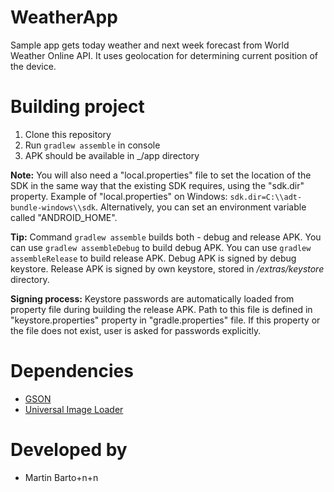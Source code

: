 WeatherApp
=======

Sample app gets today weather and next week forecast from World Weather Online API. It uses geolocation for determining current position of the device.

Building project
================

1. Clone this repository
2. Run `gradlew assemble` in console
3. APK should be available in _/app directory

**Note:** You will also need a "local.properties" file to set the location of the SDK in the same way that the existing SDK requires, using the "sdk.dir" property. Example of "local.properties" on Windows: `sdk.dir=C:\\adt-bundle-windows\\sdk`. Alternatively, you can set an environment variable called "ANDROID\_HOME".

**Tip:** Command `gradlew assemble` builds both - debug and release APK. You can use `gradlew assembleDebug` to build debug APK. You can use `gradlew assembleRelease` to build release APK. Debug APK is signed by debug keystore. Release APK is signed by own keystore, stored in _/extras/keystore_ directory.

**Signing process:** Keystore passwords are automatically loaded from property file during building the release APK. Path to this file is defined in "keystore.properties" property in "gradle.properties" file. If this property or the file does not exist, user is asked for passwords explicitly.

Dependencies
============

* [GSON](http://code.google.com/p/google-gson/)
* [Universal Image Loader](https://github.com/nostra13/Android-Universal-Image-Loader)

Developed by
============

* Martin Barto+n+n
